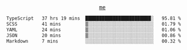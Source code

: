 <p align="center">
  <samp>
    <a href="https://yiwwhl.com">me</a>
  </samp>
</p>

<!--START_SECTION:waka-->

```txt
TypeScript   37 hrs 19 mins  ████████████████████████░   95.81 %
SCSS         41 mins         ▒░░░░░░░░░░░░░░░░░░░░░░░░   01.79 %
YAML         24 mins         ▒░░░░░░░░░░░░░░░░░░░░░░░░   01.06 %
JSON         20 mins         ▒░░░░░░░░░░░░░░░░░░░░░░░░   00.86 %
Markdown     7 mins          ░░░░░░░░░░░░░░░░░░░░░░░░░   00.32 %
```

<!--END_SECTION:waka-->
